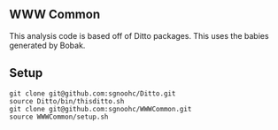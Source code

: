 ## WWW Common

This analysis code is based off of Ditto packages.
This uses the babies generated by Bobak.

## Setup

    git clone git@github.com:sgnoohc/Ditto.git
    source Ditto/bin/thisditto.sh
    git clone git@github.com:sgnoohc/WWWCommon.git
    source WWWCommon/setup.sh
